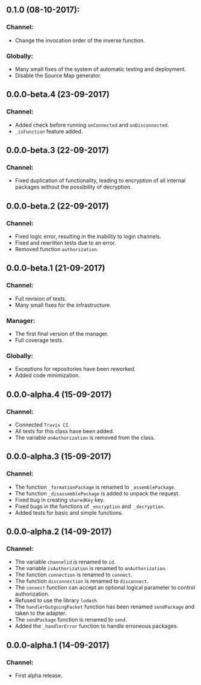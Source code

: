 ## 0.1.0 (08-10-2017):
### Channel:
- Change the invocation order of the inverse function.

### Globally:
- Many small fixes of the system of automatic testing and deployment.
- Disable the Source Map generator.

## 0.0.0-beta.4 (23-09-2017)
### Channel:
* Added check before running `onConnected` and `onDisconnected`.
* `_isFunction` feature added.

## 0.0.0-beta.3 (22-09-2017)
### Channel:
* Fixed duplication of functionality, leading to encryption of all internal packages without the possibility of decryption.

## 0.0.0-beta.2 (22-09-2017)
### Channel:
* Fixed logic error, resulting in the inability to login channels.
* Fixed and rewritten tests due to an error.
* Removed function `authorization`.

## 0.0.0-beta.1 (21-09-2017)
### Channel:
* Full revision of tests.
* Many small fixes for the infrastructure.

### Manager:
* The first final version of the manager.
* Full coverage tests.

### Globally:
* Exceptions for repositories have been reworked.
* Added code minimization.

## 0.0.0-alpha.4 (15-09-2017)
### Channel:
* Connected `Travis CI`.
* All tests for this class have been added.
* The variable `onAuthorization` is removed from the class.

## 0.0.0-alpha.3 (15-09-2017)
### Channel:
* The function `_formationPackage` is renamed to `_assemblePackage`.
* The function `_disassemblePackage` is added to unpack the request.
* Fixed bug in creating `sharedKey` key.
* Fixed bugs in the functions of `_encryption` and` _decryption`.
* Added tests for basic and simple functions.

## 0.0.0-alpha.2 (14-09-2017)
### Channel:
* The variable `channelid` is renamed to `id`.
* The variable `isAuthorization` is renamed to `onAuthorization`.
* The function `connection` is renamed to `connect`.
* The function `disconnection` is renamed to `disconnect`.
* The `connect` function can accept an optional logical parameter to control authorization.
* Refused to use the library `lodash`.
* The `handlerOutgoingPacket` function has been renamed `sendPackage` and taken to the adapter.
* The `sendPackage` function is renamed to `send`.
* Added the `_handlerError` function to handle erroneous packages.

## 0.0.0-alpha.1 (14-09-2017)
### Channel:
* First alpha release.